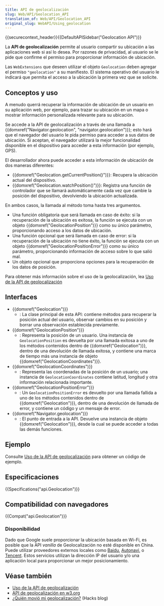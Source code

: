 ```yaml
---
title: API de geolocalización
slug: Web/API/Geolocation_API
translation_of: Web/API/Geolocation_API
original_slug: WebAPI/Using_geolocation
---
```

{{securecontext_header}}{{DefaultAPISidebar("Geolocation API")}}

La **API de geolocalización** permite al usuario compartir su ubicación a las aplicaciones web si así lo desea.
Por razones de privacidad, al usuario se le pide que confirme el permiso para proporcionar información de ubicación.

Las `WebExtensions` que deseen utilizar el objeto `Geolocation` deben agregar el permiso `"geolocation"` a su manifiesto.
El sistema operativo del usuario le indicará que permita el acceso a la ubicación la primera vez que se solicite.

## Conceptos y uso

A menudo querrá recuperar la información de ubicación de un usuario en su aplicación web,
por ejemplo, para trazar su ubicación en un mapa o mostrar información personalizada relevante para su ubicación.

Se accede a la API de geolocalización a través de una llamada a {{domxref("Navigator.geolocation", "navigator.geolocation")}};
esto hará que el navegador del usuario le pida permiso para acceder a sus datos de ubicación.
Si aceptan, el navegador utilizará la mejor funcionalidad disponible en el dispositivo para acceder a esta información (por ejemplo, GPS).

El desarrollador ahora puede acceder a esta información de ubicación de dos maneras diferentes:

- {{domxref("Geolocation.getCurrentPosition()")}}: Recupera la ubicación actual del dispositivo.
- {{domxref("Geolocation.watchPosition()")}}: Registra una función de controlador que se llamará automáticamente cada vez que cambie la posición del dispositivo, devolviendo la ubicación actualizada.

En ambos casos, la llamada al método toma hasta tres argumentos.

- Una función obligatoria que será llamada en caso de éxito: si la recuperación de la ubicación es exitosa, la función se ejecuta con un objeto {{domxref("GeolocationPosition")}} como su único parámetro, proporcionando acceso a los datos de ubicación.
- Una función opcional que será llamada en caso de error: si la recuperación de la ubicación no tiene éxito, la función se ejecuta con un objeto {{domxref("GeolocationPositionError")}} como su único parámetro, proporcionando información de acceso sobre lo que salió mal.
- Un objeto opcional que proporciona opciones para la recuperación de los datos de posición.

Para obtener más información sobre el uso de la geolocalización, lea [Uso de la API de geolocalización](/es/docs/Web/API/Geolocation_API/Using_the_Geolocation_API)

## Interfaces

- {{domxref("Geolocation")}}
  - : La clase principal de esta API: contiene métodos para recuperar la posición actual del usuario, observar cambios en su posición y borrar una observación establecida previamente.
- {{domxref("GeolocationPosition")}}
  - : Representa la posición de un usuario. Una instancia de `GeolocationPosition` es devuelta por una llamada exitosa a uno de los métodos contenidos dentro de {{domxref("Geolocation")}}, dentro de una devolución de llamada exitosa, y contiene una marca de tiempo más una instancia de objeto {{domxref("GeolocationCoordinates")}}.
- {{domxref("GeolocationCoordinates")}}
  - : Representa las coordenadas de la posición de un usuario; una instancia de `GeolocationCoordinates` contiene latitud, longitud y otra información relacionada importante.
- {{domxref("GeolocationPositionError")}}
  - : Un `GeolocationPositionError` es devuelto por una llamada fallida a uno de los métodos contenidos dentro de {{domxref("Geolocation")}}, dentro de una devolución de llamada de error, y contiene un código y un mensaje de error.
- {{domxref("Navigator.geolocation")}}
  - : El punto de entrada a la API. Devuelve una instancia de objeto {{domxref("Geolocation")}}, desde la cual se puede acceder a todas las demás funciones.

## Ejemplo

Consulte [Uso de la API de geolocalización](/es/docs/Web/API/Geolocation_API/Using_the_Geolocation_API#examples) para obtener un código de ejemplo.

## Especificaciones

{{Specifications("api.Geolocation")}}

## Compatibilidad con navegadores

{{Compat("api.Geolocation")}}

### Disponibilidad

Dado que Google suele proporcionar la ubicación basada en Wi-Fi, es posible que la API _vanilla_ de Geolocalización no esté disponible en China. Puede utilizar proveedores externos locales como [Baidu](https://lbsyun.baidu.com/index.php?title=jspopular/guide/geolocation), [Autonavi](https://lbs.amap.com/api/javascript-api/guide/services/geolocation#geolocation), o [Tencent](https://lbs.qq.com/tool/component-geolocation.html). Estos servicios utilizan la dirección IP del usuario y/o una aplicación local para proporcionar un mejor posicionamiento.

## Véase también

- [Uso de la API de geolocalización](/es/docs/Web/API/Geolocation_API/Using_the_Geolocation_API)
- [API de geolocalización en w3.org](https://www.w3.org/TR/geolocation-API/)
- [¿Quién movió mi geolocalización?](https://hacks.mozilla.org/2013/10/who-moved-my-geolocation/) (Hacks blog)
